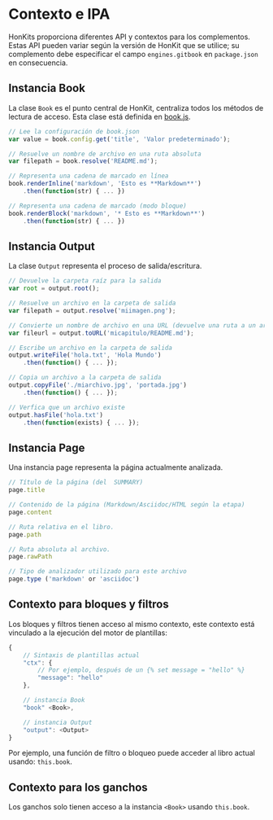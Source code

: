 # Contexto e IPA

HonKits proporciona diferentes API y contextos para los complementos. Estas API pueden variar según la versión de HonKit que se utilice; su complemento debe especificar el campo `engines.gitbook` en `package.json` en consecuencia.

## Instancia Book

La clase `Book` es el punto central de HonKit, centraliza todos los métodos de lectura de acceso. Esta clase está definida en [book.js](https://github.com/honkit/honkit/blob/master/lib/book.js).

```js
// Lee la configuración de book.json
var value = book.config.get('title', 'Valor predeterminado');

// Resuelve un nombre de archivo en una ruta absoluta
var filepath = book.resolve('README.md');

// Representa una cadena de marcado en línea
book.renderInline('markdown', 'Esto es **Markdown**')
    .then(function(str) { ... })

// Representa una cadena de marcado (modo bloque)
book.renderBlock('markdown', '* Esto es **Markdown**')
    .then(function(str) { ... })
```

## Instancia Output

La clase `Output` representa el proceso de salida/escritura.

```js
// Devuelve la carpeta raíz para la salida
var root = output.root();

// Resuelve un archivo en la carpeta de salida
var filepath = output.resolve('miimagen.png');

// Convierte un nombre de archivo en una URL (devuelve una ruta a un archivo html)
var fileurl = output.toURL('micapitulo/README.md');

// Escribe un archivo en la carpeta de salida
output.writeFile('hola.txt', 'Hola Mundo')
    .then(function() { ... });

// Copia un archivo a la carpeta de salida
output.copyFile('./miarchivo.jpg', 'portada.jpg')
    .then(function() { ... });

// Verfica que un archivo existe
output.hasFile('hola.txt')
    .then(function(exists) { ... });
```

## Instancia Page

Una instancia page representa la página actualmente analizada.

```js
// Título de la página (del  SUMMARY)
page.title

// Contenido de la página (Markdown/Asciidoc/HTML según la etapa)
page.content

// Ruta relativa en el libro.
page.path

// Ruta absoluta al archivo.
page.rawPath

// Tipo de analizador utilizado para este archivo
page.type ('markdown' or 'asciidoc')
```

## Contexto para bloques y filtros

Los bloques y filtros tienen acceso al mismo contexto, este contexto está vinculado a la ejecución del motor de plantillas:

```js
{
    // Sintaxis de plantillas actual
    "ctx": {
        // Por ejemplo, después de un {% set message = "hello" %}
        "message": "hello"
    },

    // instancia Book
    "book" <Book>,

    // instancia Output
    "output": <Output>
}
```

Por ejemplo, una función de filtro o bloqueo puede acceder al libro actual usando: `this.book`.

## Contexto para los ganchos

Los ganchos solo tienen acceso a la instancia `<Book>` usando `this.book`.
